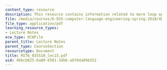 ```yaml
---
content_type: resource
description: This resource contains information related to more loop optimizations.
file: /media/courses/6-035-computer-language-engineering-spring-2010/4bbcb8256a8065813db6a876da096352_MIT6_035S10_lec15.pdf
file_type: application/pdf
learning_resource_types:
- Lecture Notes
ocw_type: OCWFile
parent_title: Lecture Notes
parent_type: CourseSection
resourcetype: Document
title: MIT6_035S10_lec15.pdf
uid: 4bbcb825-6a80-6581-3db6-a876da096352
---
```

